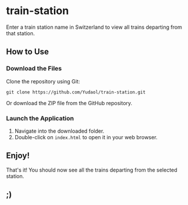 # train-station

Enter a train station name in Switzerland to view all trains departing from that station.

## How to Use

### Download the Files

Clone the repository using Git:
  ```
  git clone https://github.com/Yudaol/train-station.git
  ```
Or download the ZIP file from the GitHub repository.

### Launch the Application

1. Navigate into the downloaded folder.
2. Double-click on `index.html` to open it in your web browser.

## Enjoy!

That's it! You should now see all the trains departing from the selected station.

## ;)
